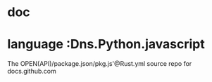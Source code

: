 # doc
# language :Dns.Python.javascript

The OPEN(API)/package.json/pkg.js'@Rust.yml 
source repo for docs.github.com
